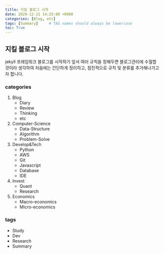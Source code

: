 ```yaml
---
title: 지킬 블로그 시작
date: 2020-12-21 14:25:00 +0900
categories: [Blog, etc]
tags: [Summary]     # TAG names should always be lowercase
toc: True
---
```


## 지킬 블로그 시작

jekyll 프레임워크 블로그를 시작하기 앞서 여러 규칙을 정해두면 블로그관리에 수월할 것이라 생각하여 처음에는 간단하게 정리하고, 점진적으로 규칙 및 분류를 추가해나가고자 합니다.

### categories
1. Blog
   - Diary
   - Review
   - Thinking
   - etc
2. Computer-Science
   - Data-Structure
   - Algorithm
   - Problem-Solve
3. Develop&Tech
   - Python
   - AWS
   - Git
   - Javascript
   - Database
   - IDE
4. Invest
   - Quant
   - Research
5. Economics
   - Macro-economics
   - Micro-economics

### tags

- Study
- Dev
- Research
- Summary
